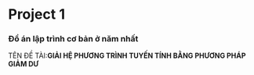 # Project 1
### Đồ án lập trình cơ bản ở năm nhất

TÊN ĐỀ TÀI:**GIẢI HỆ PHƯƠNG TRÌNH TUYẾN TÍNH BẰNG PHƯƠNG PHÁP GIẢM DƯ**

